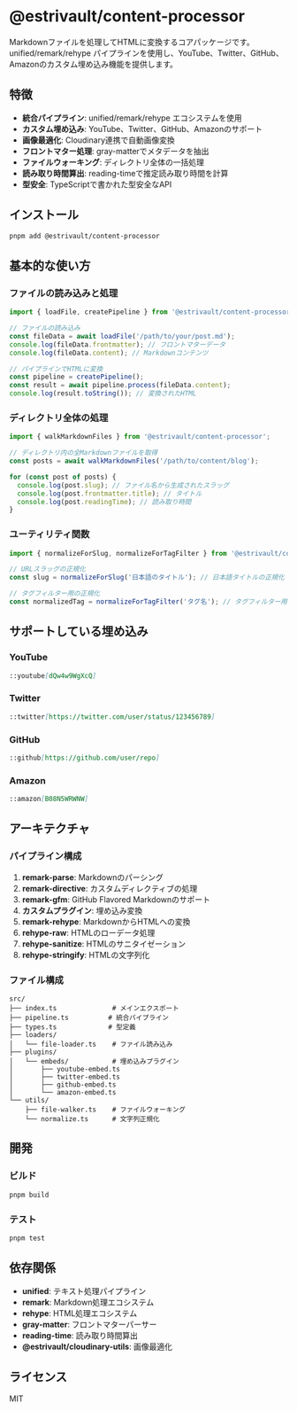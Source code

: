 # @estrivault/content-processor

Markdownファイルを処理してHTMLに変換するコアパッケージです。unified/remark/rehype パイプラインを使用し、YouTube、Twitter、GitHub、Amazonのカスタム埋め込み機能を提供します。

## 特徴

- **統合パイプライン**: unified/remark/rehype エコシステムを使用
- **カスタム埋め込み**: YouTube、Twitter、GitHub、Amazonのサポート
- **画像最適化**: Cloudinary連携で自動画像変換
- **フロントマター処理**: gray-matterでメタデータを抽出
- **ファイルウォーキング**: ディレクトリ全体の一括処理
- **読み取り時間算出**: reading-timeで推定読み取り時間を計算
- **型安全**: TypeScriptで書かれた型安全なAPI

## インストール

```bash
pnpm add @estrivault/content-processor
```

## 基本的な使い方

### ファイルの読み込みと処理

```typescript
import { loadFile, createPipeline } from '@estrivault/content-processor';

// ファイルの読み込み
const fileData = await loadFile('/path/to/your/post.md');
console.log(fileData.frontmatter); // フロントマターデータ
console.log(fileData.content); // Markdownコンテンツ

// パイプラインでHTMLに変換
const pipeline = createPipeline();
const result = await pipeline.process(fileData.content);
console.log(result.toString()); // 変換されたHTML
```

### ディレクトリ全体の処理

```typescript
import { walkMarkdownFiles } from '@estrivault/content-processor';

// ディレクトリ内の全Markdownファイルを取得
const posts = await walkMarkdownFiles('/path/to/content/blog');

for (const post of posts) {
  console.log(post.slug); // ファイル名から生成されたスラッグ
  console.log(post.frontmatter.title); // タイトル
  console.log(post.readingTime); // 読み取り時間
}
```

### ユーティリティ関数

```typescript
import { normalizeForSlug, normalizeForTagFilter } from '@estrivault/content-processor';

// URLスラッグの正規化
const slug = normalizeForSlug('日本語のタイトル'); // 日本語タイトルの正規化

// タグフィルター用の正規化
const normalizedTag = normalizeForTagFilter('タグ名'); // タグフィルター用の正規化
```

## サポートしている埋め込み

### YouTube
```markdown
::youtube[dQw4w9WgXcQ]
```

### Twitter
```markdown
::twitter[https://twitter.com/user/status/123456789]
```

### GitHub
```markdown
::github[https://github.com/user/repo]
```

### Amazon
```markdown
::amazon[B08N5WRWNW]
```

## アーキテクチャ

### パイプライン構成

1. **remark-parse**: Markdownのパーシング
2. **remark-directive**: カスタムディレクティブの処理
3. **remark-gfm**: GitHub Flavored Markdownのサポート
4. **カスタムプラグイン**: 埋め込み変換
5. **remark-rehype**: MarkdownからHTMLへの変換
6. **rehype-raw**: HTMLのローデータ処理
7. **rehype-sanitize**: HTMLのサニタイゼーション
8. **rehype-stringify**: HTMLの文字列化

### ファイル構成

```
src/
├── index.ts              # メインエクスポート
├── pipeline.ts          # 統合パイプライン
├── types.ts             # 型定義
├── loaders/
│   └── file-loader.ts    # ファイル読み込み
├── plugins/
│   └── embeds/           # 埋め込みプラグイン
│       ├── youtube-embed.ts
│       ├── twitter-embed.ts
│       ├── github-embed.ts
│       └── amazon-embed.ts
└── utils/
    ├── file-walker.ts    # ファイルウォーキング
    └── normalize.ts      # 文字列正規化
```

## 開発

### ビルド

```bash
pnpm build
```

### テスト

```bash
pnpm test
```

## 依存関係

- **unified**: テキスト処理パイプライン
- **remark**: Markdown処理エコシステム
- **rehype**: HTML処理エコシステム
- **gray-matter**: フロントマターパーサー
- **reading-time**: 読み取り時間算出
- **@estrivault/cloudinary-utils**: 画像最適化

## ライセンス

MIT
